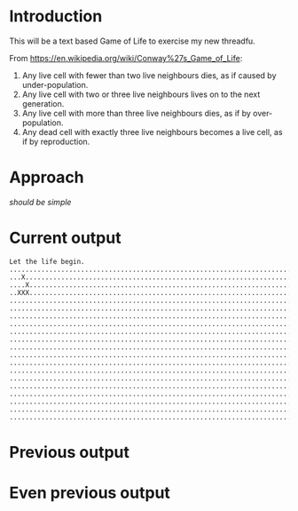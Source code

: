 # Introduction
This will be a text based Game of Life to exercise my new threadfu.

From https://en.wikipedia.org/wiki/Conway%27s_Game_of_Life:

1. Any live cell with fewer than two live neighbours dies, as if caused by under-population.
1. Any live cell with two or three live neighbours lives on to the next generation.
1. Any live cell with more than three live neighbours dies, as if by over-population.
1. Any dead cell with exactly three live neighbours becomes a live cell, as if by reproduction.

# Approach

_should be simple_

# Current output
```
Let the life begin.
................................................................................
...X............................................................................
....X...........................................................................
..XXX...........................................................................
................................................................................
................................................................................
................................................................................
................................................................................
................................................................................
................................................................................
................................................................................
................................................................................
................................................................................
................................................................................
................................................................................
................................................................................
................................................................................
................................................................................
................................................................................
................................................................................
```

# Previous output

# Even previous output
